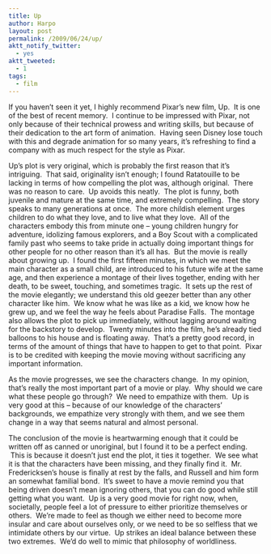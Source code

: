 ```yaml
---
title: Up
author: Harpo
layout: post
permalink: /2009/06/24/up/
aktt_notify_twitter:
  - yes
aktt_tweeted:
  - 1
tags:
  - film
---
```

If you haven&#8217;t seen it yet, I highly recommend Pixar&#8217;s new film, Up.  It is one of the best of recent memory.  I continue to be impressed with Pixar, not only because of their technical prowess and writing skills, but because of their dedication to the art form of animation.  Having seen Disney lose touch with this and degrade animation for so many years, it&#8217;s refreshing to find a company with as much respect for the style as Pixar.

Up&#8217;s plot is very original, which is probably the first reason that it&#8217;s intriguing.  That said, originality isn&#8217;t enough; I found Ratatouille to be lacking in terms of how compelling the plot was, although original.  There was no reason to care.  Up avoids this neatly.  The plot is funny, both juvenile and mature at the same time, and extremely compelling.  The story speaks to many generations at once.  The more childish element urges children to do what they love, and to live what they love.  All of the characters embody this from minute one &#8211; young children hungry for adventure, idolizing famous explorers, and a Boy Scout with a complicated family past who seems to take pride in actually doing important things for other people for no other reason than it&#8217;s all has.  But the movie is really about growing up.  I found the first fifteen minutes, in which we meet the main character as a small child, are introduced to his future wife at the same age, and then experience a montage of their lives together, ending with her death, to be sweet, touching, and sometimes tragic.  It sets up the rest of the movie elegantly; we understand this old geezer better than any other character like him.  We know what he was like as a kid, we know how he grew up, and we feel the way he feels about Paradise Falls.  The montage also allows the plot to pick up immediately, without lagging around waiting for the backstory to develop.  Twenty minutes into the film, he&#8217;s already tied balloons to his house and is floating away.  That&#8217;s a pretty good record, in terms of the amount of things that have to happen to get to that point.  Pixar is to be credited with keeping the movie moving without sacrificing any important information.

As the movie progresses, we see the characters change.  In my opinion, that&#8217;s really the most important part of a movie or play.  Why should we care what these people go through?  We need to empathize with them.  Up is very good at this &#8211; because of our knowledge of the characters&#8217; backgrounds, we empathize very strongly with them, and we see them change in a way that seems natural and almost personal.

The conclusion of the movie is heartwarming enough that it could be written off as canned or unoriginal, but I found it to be a perfect ending.  This is because it doesn&#8217;t just end the plot, it ties it together.  We see what it is that the characters have been missing, and they finally find it.  Mr. Fredericksen&#8217;s house is finally at rest by the falls, and Russell and him form an somewhat familial bond.  It&#8217;s sweet to have a movie remind you that being driven doesn&#8217;t mean ignoring others, that you can do good while still getting what you want.  Up is a very good movie for right now, when, societally, people feel a lot of pressure to either prioritize themselves or others.  We&#8217;re made to feel as though we either need to become more insular and care about ourselves only, or we need to be so selfless that we intimidate others by our virtue.  Up strikes an ideal balance between these two extremes.  We&#8217;d do well to mimic that philosophy of worldliness.